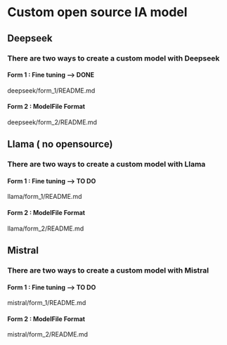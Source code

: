 # Custom open source IA model 

## Deepseek 

### There are two ways to create a custom model with Deepseek 

#### Form 1 : Fine tuning --> DONE
deepseek/form_1/README.md

#### Form 2 : ModelFile Format
deepseek/form_2/README.md

## Llama ( no opensource)

### There are two ways to create a custom model with Llama 

#### Form 1 : Fine tuning --> TO DO
llama/form_1/README.md

#### Form 2 : ModelFile Format
llama/form_2/README.md

## Mistral

### There are two ways to create a custom model with Mistral 

#### Form 1 : Fine tuning --> TO DO
mistral/form_1/README.md

#### Form 2 : ModelFile Format
mistral/form_2/README.md